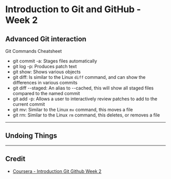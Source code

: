 # Introduction to Git and GitHub - Week 2

## Advanced Git interaction

Git Commands Cheatsheet

* git commit -a: Stages files automatically
* git log -p: Produces patch text
* git show:	Shows various objects
* git diff:	Is similar to the Linux `diff` command, and can show the differences in various commits
* git diff --staged: An alias to --cached, this will show all staged files compared to the named commit
* git add -p: Allows a user to interactively review patches to add to the current commit
* git mv: Similar to the Linux `mv` command, this moves a file
* git rm: Similar to the Linux `rm` command, this deletes, or removes a file

---

## Undoing Things

---

## Credit
* [Coursera - Introduction Git Github Week 2](https://www.coursera.org/learn/introduction-git-github/home/week/2)
